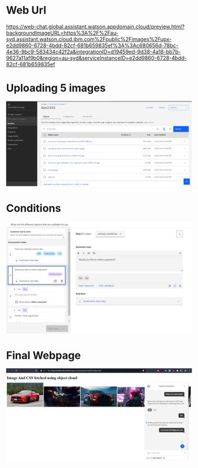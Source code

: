 # Web Url
https://web-chat.global.assistant.watson.appdomain.cloud/preview.html?backgroundImageURL=https%3A%2F%2Fau-syd.assistant.watson.cloud.ibm.com%2Fpublic%2Fimages%2Fupx-e2dd9860-6728-4bdd-82cf-681b659835ef%3A%3Ac680656d-78bc-4e36-9bc9-583434c42f2a&integrationID=d19459ed-9d38-4a18-bb7b-9627a11af9b0&region=au-syd&serviceInstanceID=e2dd9860-6728-4bdd-82cf-681b659835ef

# Uploading 5 images 
![alt text](./bucket.jpg)

# Conditions
![alt text](./conditions.jpg)

# Final Webpage
![alt text](./webpage.jpg)
